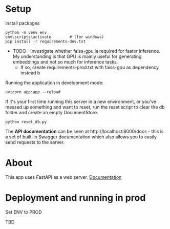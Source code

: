 # Setup
Install packages 

    python -m venv env
    env\scripts\activate        # (for windows)
    pip install -r requirements-dev.txt

- TODO - Investigate whether faiss-gpu is required for faster inference. My understanding is that GPU is mainly useful for generating embeddings and not so much for inference tasks. 
    - If so, create requirements-prod.txt with faiss-gpu as dependency instead 
b

Running the application in development mode: 

    uvicorn app:app --reload 


If it's your first time running this server in a new environment, or you've messed up something and want to reset, run the reset script to clear the db folder and create an empty DocumentStore.
    
    python reset_db.py


The **API documentation** can be seen at http://localhost:8000/docs - this is a set of built-in Swagger documentation which also allows you to easily send requests to the server. 

# About 
This app uses FastAPI as a web server. [Documentation](https://fastapi.tiangolo.com)

# Deployment and running in prod 
Set ENV to PROD

TBD